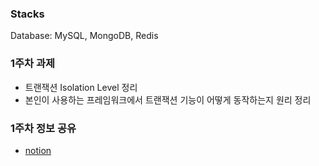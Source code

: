 
### Stacks

Database: MySQL, MongoDB, Redis


### 1주차 과제

- 트랜잭션 Isolation Level 정리
- 본인이 사용하는 프레임워크에서 트랜잭션 기능이 어떻게 동작하는지 원리 정리

### 1주차 정보 공유

- [notion](https://pollen-port-115.notion.site/1-10-9-10-00-b021fa544c9b4912bcbd0bafbc3ffdc4)

